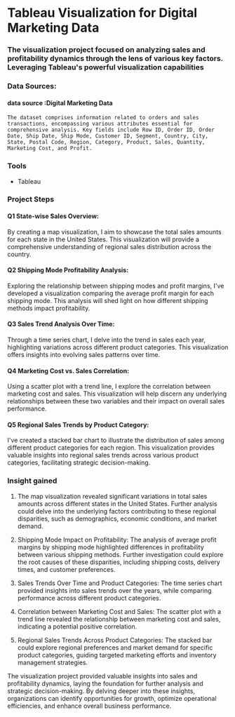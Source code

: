 # Tableau Visualization for Digital Marketing Data 
### The visualization project focused on analyzing sales and profitability dynamics through the lens of various key factors. Leveraging Tableau's powerful visualization capabilities

### Data Sources:
#### data source :Digital Marketing Data 
    The dataset comprises information related to orders and sales transactions, encompassing various attributes essential for comprehensive analysis. Key fields include Row ID, Order ID, Order Date, Ship Date, Ship Mode, Customer ID, Segment, Country, City, State, Postal Code, Region, Category, Product, Sales, Quantity, Marketing Cost, and Profit.


### Tools
- Tableau


### Project Steps
#### Q1 State-wise Sales Overview: 
By creating a map visualization, I aim to showcase the total sales amounts for each state in the United States. This visualization will provide a comprehensive understanding of regional sales distribution across the country.

#### Q2 Shipping Mode Profitability Analysis: 
Exploring the relationship between shipping modes and profit margins, I've developed a visualization comparing the average profit margin for each shipping mode. This analysis will shed light on how different shipping methods impact profitability.

#### Q3 Sales Trend Analysis Over Time: 
Through a time series chart, I delve into the trend in sales each year, highlighting variations across different product categories. This visualization offers insights into evolving sales patterns over time.

#### Q4 Marketing Cost vs. Sales Correlation: 
Using a scatter plot with a trend line, I explore the correlation between marketing cost and sales. This visualization will help discern any underlying relationships between these two variables and their impact on overall sales performance.

#### Q5 Regional Sales Trends by Product Category: 
I've created a stacked bar chart to illustrate the distribution of sales among different product categories for each region. This visualization provides valuable insights into regional sales trends across various product categories, facilitating strategic decision-making.
 


### Insight gained 
1. The map visualization revealed significant variations in total sales amounts across different states in the United States. Further analysis could delve into the underlying factors contributing to these regional disparities, such as demographics, economic conditions, and market demand.

2. Shipping Mode Impact on Profitability: The analysis of average profit margins by shipping mode highlighted differences in profitability between various shipping methods. Further investigation could explore the root causes of these disparities, including shipping costs, delivery times, and customer preferences.

3. Sales Trends Over Time and Product Categories: The time series chart provided insights into sales trends over the years, while comparing performance across different product categories. 

4. Correlation between Marketing Cost and Sales: The scatter plot with a trend line revealed the relationship between marketing cost and sales, indicating a potential positive correlation. 

5. Regional Sales Trends Across Product Categories: The stacked bar could explore regional preferences and market demand for specific product categories, guiding targeted marketing efforts and inventory management strategies.

The visualization project provided valuable insights into sales and profitability dynamics, laying the foundation for further analysis and strategic decision-making. By delving deeper into these insights, organizations can identify opportunities for growth, optimize operational efficiencies, and enhance overall business performance.




